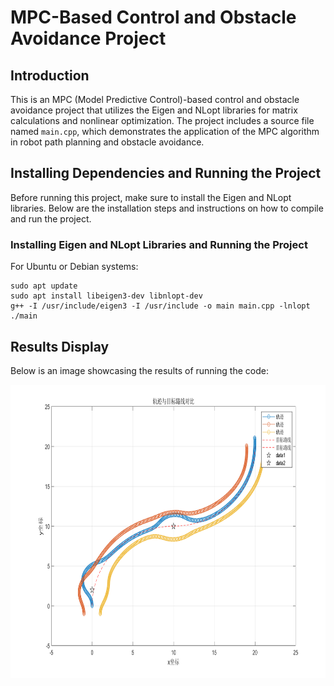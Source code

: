 # MPC-Based Control and Obstacle Avoidance Project

## Introduction

This is an MPC (Model Predictive Control)-based control and obstacle avoidance project that utilizes the Eigen and NLopt libraries for matrix calculations and nonlinear optimization. The project includes a source file named `main.cpp`, which demonstrates the application of the MPC algorithm in robot path planning and obstacle avoidance.

## Installing Dependencies and Running the Project

Before running this project, make sure to install the Eigen and NLopt libraries. Below are the installation steps and instructions on how to compile and run the project.

### Installing Eigen and NLopt Libraries and Running the Project

For Ubuntu or Debian systems:

```
sudo apt update
sudo apt install libeigen3-dev libnlopt-dev
g++ -I /usr/include/eigen3 -I /usr/include -o main main.cpp -lnlopt
./main
```

## Results Display
Below is an image showcasing the results of running the code:

<img height="469" src="figure/trajectory_plot.png" width="781.5"/>